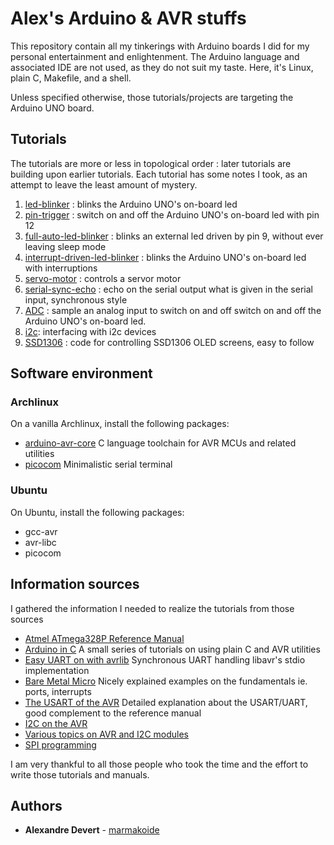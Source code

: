 # Alex's Arduino & AVR stuffs

This repository contain all my tinkerings with Arduino boards I did for my 
personal entertainment and enlightenment. The Arduino language and associated 
IDE are not used, as they do not suit my taste. Here, it's Linux, plain C, 
Makefile, and a shell.

Unless specified otherwise, those tutorials/projects are targeting the Arduino
UNO board. 


## Tutorials

The tutorials are more or less in topological order : later tutorials are 
building upon earlier tutorials. Each tutorial has some notes I took, as an 
attempt to leave the least amount of mystery.

1. [led-blinker](tutorials/led-blinker) : blinks the Arduino UNO's on-board led 
1. [pin-trigger](tutorials/pin-trigger) : switch on and off the Arduino UNO's on-board led with pin 12
1. [full-auto-led-blinker](tutorials/full-auto-led-blinker) : blinks an external led driven by pin 9, without ever leaving sleep mode 
1. [interrupt-driven-led-blinker](tutorials/interrupt-driven-led-blinker) : blinks the Arduino UNO's on-board led with interruptions
1. [servo-motor](tutorials/servo-motor) : controls a servor motor
1. [serial-sync-echo](tutorials/serial-sync-echo) : echo on the serial output what is given in the serial input, synchronous style
1. [ADC](tutorials/analog-read) : sample an analog input to switch on and off switch on and off the Arduino UNO's on-board led.
1. [i2c](tutorials/i2c): interfacing with i2c devices 
1. [SSD1306](https://github.com/Matiasus/SSD1306) : code for controlling SSD1306 OLED screens, easy to follow

## Software environment

### Archlinux 

On a vanilla Archlinux, install the following packages:

* [arduino-avr-core](https://archlinux.org/packages/community/any/arduino-avr-core/) C language toolchain for AVR MCUs and related utilities
* [picocom](https://archlinux.org/packages/community/x86_64/picocom/) Minimalistic serial terminal


### Ubuntu

On Ubuntu, install the following packages:

* gcc-avr
* avr-libc
* picocom

## Information sources

I gathered the information I needed to realize the tutorials from those sources

* [Atmel ATmega328P Reference Manual](https://github.com/eerimoq/hardware-reference/blob/master/Atmel/atmega328p%20reference%20manual.pdf)
* [Arduino in C](https://balau82.wordpress.com/arduino-in-c) A small series of tutorials on using plain C and AVR utilities
* [Easy UART on with avrlib](https://appelsiini.net/2011/simple-usart-with-avr-libc/) Synchronous UART handling libavr's stdio implementation
* [Bare Metal Micro](https://baremetalmicro.com/) Nicely explained examples on the fundamentals ie. ports, interrupts
* [The USART of the AVR](https://maxembedded.com/2013/09/the-usart-of-the-avr/) Detailed explanation about the USART/UART, good complement to the reference manual
* [I2C on the AVR](http://www.avrbeginners.net/architecture/twi/twi.html)
* [Various topics on AVR and I2C modules](https://wolles-elektronikkiste.de/en)
* [SPI programming](https://mansfield-devine.com/speculatrix/2018/01/avr-basics-spi-on-the-atmega-part-1/)

I am very thankful to all those people who took the time and the effort to
write those tutorials and manuals.


## Authors

* **Alexandre Devert** - [marmakoide](https://github.com/marmakoide)
